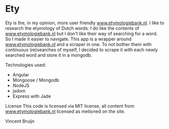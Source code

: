 Ety
===

Ety is the, in my opinion, more user friendly www.etymologiebank.nl. I like to research the etymology of Dutch words. I do like the contents of www.etymologiebank.nl but I don't like their way of searching for a word. So I made it easier to navigate. This app is a wrapper around www.etymologiebank.nl and a scraper in one. To not bother them with continuous (re)searches of myself, I decided to scrape it with each newly searched word and store it in a mongodb.

Technologies used:

* Angular
* Mongoose / Mongodb
* NodeJS
* jsdom
* Express with Jade

License
This code is licensed via MIT license, all content from www.etymologiebank.nl licensed as metioned on the site.

Vincent Bruijn
